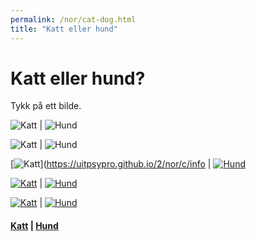 ```yaml
---
permalink: /nor/cat-dog.html
title: "Katt eller hund"
---
```


#  Katt eller hund?

Tykk på ett bilde.

![Katt](/pic/cat.jpg)  | ![Hund](/pic/dog.jpeg)
<br/>

![Katt](https://raw.githubusercontent.com/uitpsypro/2/main/pic/cat.jpg) | ![Hund](https://raw.githubusercontent.com/uitpsypro/2/main/pic/dog.jpeg)
<br/>

[![Katt](https://raw.githubusercontent.com/uitpsypro/2/main/pic/cat.jpg)](https://uitpsypro.github.io/2/nor/c/info | [![Hund](https://raw.githubusercontent.com/uitpsypro/2/main/pic/dog.jpeg)](https://uitpsypro.github.io/2/nor/d/info)
<br/>

[![Katt](/pic/cat.jpg)](https://uitpsypro.github.io/2/nor/c/info)  | [![Hund](/pic/dog.jpeg)](https://uitpsypro.github.io/2/nor/d/info) 
<br/>

[![Katt](https://github.com/uitpsypro/2/blob/main/pic/cat.jpg)](https://uitpsypro.github.io/2/nor/c/info)  | [![Hund](https://github.com/uitpsypro/2/blob/main/pic/dog.jpeg)](https://uitpsypro.github.io/2/nor/d/info) 
<br/>

#### [Katt](https://uitpsypro.github.io/2/nor/c/info) | [Hund](https://uitpsypro.github.io/2/nor/d/info)



